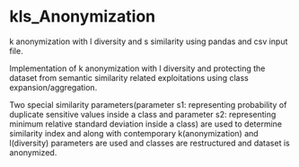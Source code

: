 # kls_Anonymization
k anonymization with l diversity and s similarity using pandas and csv input file.

Implementation of k anonymization with l diversity and protecting the dataset from semantic similarity related exploitations using class expansion/aggregation.

Two special similarity parameters(parameter s1: representing probability of duplicate sensitive values inside a class
and parameter s2: representing minimum relative standard deviation inside a class) are used to determine similarity index and 
along with contemporary k(anonymization) and l(diversity) parameters are used 
and classes are restructured and dataset is anonymized.
